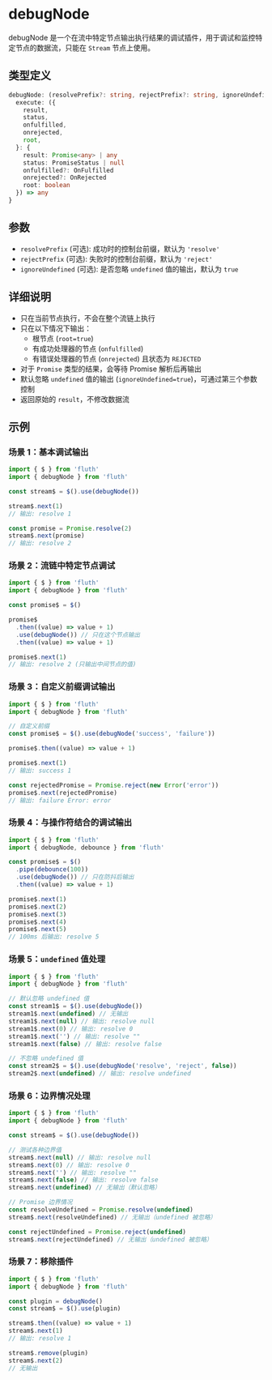# debugNode

debugNode 是一个在流中特定节点输出执行结果的调试插件，用于调试和监控特定节点的数据流，只能在 `Stream` 节点上使用。

## 类型定义

```typescript
debugNode: (resolvePrefix?: string, rejectPrefix?: string, ignoreUndefined?: boolean) => {
  execute: ({
    result,
    status,
    onfulfilled,
    onrejected,
    root,
  }: {
    result: Promise<any> | any
    status: PromiseStatus | null
    onfulfilled?: OnFulfilled
    onrejected?: OnRejected
    root: boolean
  }) => any
}
```

## 参数

- `resolvePrefix` (可选): 成功时的控制台前缀，默认为 `'resolve'`
- `rejectPrefix` (可选): 失败时的控制台前缀，默认为 `'reject'`
- `ignoreUndefined` (可选): 是否忽略 `undefined` 值的输出，默认为 `true`

## 详细说明

- 只在当前节点执行，不会在整个流链上执行
- 只在以下情况下输出：
  - 根节点 (`root=true`)
  - 有成功处理器的节点 (`onfulfilled`)
  - 有错误处理器的节点 (`onrejected`) 且状态为 `REJECTED`
- 对于 `Promise` 类型的结果，会等待 Promise 解析后再输出
- 默认忽略 `undefined` 值的输出 (`ignoreUndefined=true`)，可通过第三个参数控制
- 返回原始的 `result`，不修改数据流

## 示例

### 场景 1：基本调试输出

```typescript
import { $ } from 'fluth'
import { debugNode } from 'fluth'

const stream$ = $().use(debugNode())

stream$.next(1)
// 输出: resolve 1

const promise = Promise.resolve(2)
stream$.next(promise)
// 输出: resolve 2
```

### 场景 2：流链中特定节点调试

```typescript
import { $ } from 'fluth'
import { debugNode } from 'fluth'

const promise$ = $()

promise$
  .then((value) => value + 1)
  .use(debugNode()) // 只在这个节点输出
  .then((value) => value + 1)

promise$.next(1)
// 输出: resolve 2 (只输出中间节点的值)
```

### 场景 3：自定义前缀调试输出

```typescript
import { $ } from 'fluth'
import { debugNode } from 'fluth'

// 自定义前缀
const promise$ = $().use(debugNode('success', 'failure'))

promise$.then((value) => value + 1)

promise$.next(1)
// 输出: success 1

const rejectedPromise = Promise.reject(new Error('error'))
promise$.next(rejectedPromise)
// 输出: failure Error: error
```

### 场景 4：与操作符结合的调试输出

```typescript
import { $ } from 'fluth'
import { debugNode, debounce } from 'fluth'

const promise$ = $()
  .pipe(debounce(100))
  .use(debugNode()) // 只在防抖后输出
  .then((value) => value + 1)

promise$.next(1)
promise$.next(2)
promise$.next(3)
promise$.next(4)
promise$.next(5)
// 100ms 后输出: resolve 5
```

### 场景 5：`undefined` 值处理

```typescript
import { $ } from 'fluth'
import { debugNode } from 'fluth'

// 默认忽略 undefined 值
const stream1$ = $().use(debugNode())
stream1$.next(undefined) // 无输出
stream1$.next(null) // 输出: resolve null
stream1$.next(0) // 输出: resolve 0
stream1$.next('') // 输出: resolve ""
stream1$.next(false) // 输出: resolve false

// 不忽略 undefined 值
const stream2$ = $().use(debugNode('resolve', 'reject', false))
stream2$.next(undefined) // 输出: resolve undefined
```

### 场景 6：边界情况处理

```typescript
import { $ } from 'fluth'
import { debugNode } from 'fluth'

const stream$ = $().use(debugNode())

// 测试各种边界值
stream$.next(null) // 输出: resolve null
stream$.next(0) // 输出: resolve 0
stream$.next('') // 输出: resolve ""
stream$.next(false) // 输出: resolve false
stream$.next(undefined) // 无输出（默认忽略）

// Promise 边界情况
const resolveUndefined = Promise.resolve(undefined)
stream$.next(resolveUndefined) // 无输出（undefined 被忽略）

const rejectUndefined = Promise.reject(undefined)
stream$.next(rejectUndefined) // 无输出（undefined 被忽略）
```

### 场景 7：移除插件

```typescript
import { $ } from 'fluth'
import { debugNode } from 'fluth'

const plugin = debugNode()
const stream$ = $().use(plugin)

stream$.then((value) => value + 1)
stream$.next(1)
// 输出: resolve 1

stream$.remove(plugin)
stream$.next(2)
// 无输出
```
